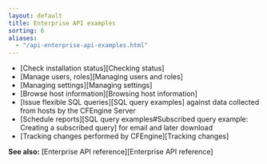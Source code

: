 ```yaml
---
layout: default
title: Enterprise API examples
sorting: 6
aliases:
  - "/api-enterprise-api-examples.html"
---
```


- [Check installation status][Checking status]
- [Manage users, roles][Managing users and roles]
- [Managing settings][Managing settings]
- [Browse host information][Browsing host information]
- [Issue flexible SQL queries][SQL query examples] against data collected from hosts by the CFEngine Server
- [Schedule reports][SQL query examples#Subscribed query example: Creating a subscribed query] for email and later download
- [Tracking changes performed by CFEngine][Tracking changes]

**See also:** [Enterprise API reference][Enterprise API reference]
